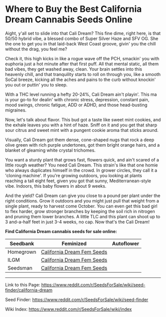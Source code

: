 # Where to Buy the Best California Dream Cannabis Seeds Online

Aight, y'all set to slide into that Cali Dream? This fine dime, right here, is that 50/50 hybrid vibe, a blessed combo of Super Silver Haze and SFV OG. She the one to get you in that laid-back West Coast groove, givin' you the chill without the drag, you feel me?

Check it, this high kicks in like a rogue wave off the PCH, smackin' you with euphoria just a hot minute after that first puff. All that mental static, all them bad vibes, they get washed away, clean. Your brain settles into this heavenly chill, and that tranquility starts to roll on through you, like a smooth SoCal breeze, kicking all the aches and pains to the curb without knockin' you out or puttin' you to sleep.

With a THC level running a hefty 20-24%, Cali Dream ain't playin'. This ma is your go-to for dealin' with chronic stress, depression, constant pain, mood swings, chronic fatigue, ADD or ADHD, and those head-busting migraines.

Now, let's talk about flavor. This bud got a taste like sweet mint cookies, and the exhale leaves you with a hint of haze. Sniff on it and you get that sharp sour citrus and sweet mint with a pungent cookie aroma that sticks around.

Visually, Cali Dream got them dense, cone-shaped nugs that rock a deep olive green with rich purple undertones, got them bright orange hairs, and a blanket of gleaming white crystal trichomes.

You want a sturdy plant that grows fast, flowers quick, and ain't scared of a little rough weather? You need Cali Dream. This strain's like that one homie who always duplicates himself in the crowd. In grower circles, they call it a 'cloning machine'. If you're growing outdoors, you looking at plants reaching a tall eight feet, given you got that sunny, Mediterranean-style vibe. Indoors, this baby flowers in about 9 weeks.

And the yield? Cali Dream can give you close to a pound per plant under the right conditions. Grow it outdoors and you might just pull that weight from a single plant, ready to harvest come October. You can even get this bad girl to flex harder, grow stronger branches by keeping the soil rich in nitrogen and pruning them lower branches. A little TLC and this plant can shoot up to 3 and-a-half feet in just 3-4 weeks, no cap. Now that's the Cali Dream!

**Find California Dream cannabis seeds for sale online:**

| Seedbank  | Feminized | Autoflower |
|-----------|-----------|------------|
| Homegrown | [California Dream Fem Seeds](https://homegrowncannabisco.com/products/california-dream-feminized-marijuana-seeds?a_aid=sale) |  |
| ILGM      | [California Dream Fem Seeds](https://ilgm.com/products/california-dream-feminized-seeds?aff=2191) |  |
| Seedsman  | [California Dream Fem Seeds](https://www.seedsman.com/california-dream-feminised-seeds?a_aid=56f632ea3916c) |  |

___

Link to this Page: https://www.reddit.com/r/SeedsForSale/wiki/seed-finder/california-dream

Seed Finder: https://www.reddit.com/r/SeedsForSale/wiki/seed-finder

Wiki Index: https://www.reddit.com/r/SeedsForSale/wiki/index
